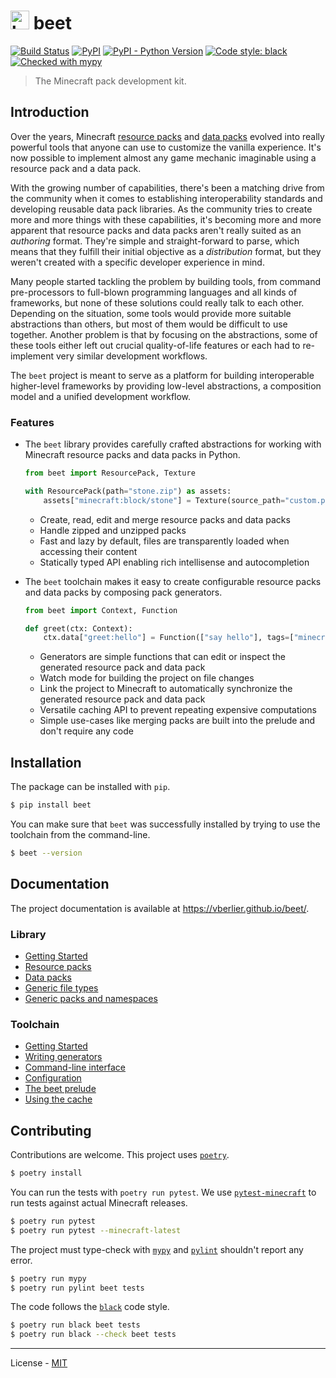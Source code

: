 # <img src="https://github.com/vberlier/beet/blob/master/docs/assets/logo.svg" alt="beet logo" width="30"> beet

[![Build Status](https://travis-ci.com/vberlier/beet.svg?branch=master)](https://travis-ci.com/vberlier/beet)
[![PyPI](https://img.shields.io/pypi/v/beet.svg)](https://pypi.org/project/beet/)
[![PyPI - Python Version](https://img.shields.io/pypi/pyversions/beet.svg)](https://pypi.org/project/beet/)
[![Code style: black](https://img.shields.io/badge/code%20style-black-000000.svg)](https://github.com/ambv/black)
[![Checked with mypy](http://www.mypy-lang.org/static/mypy_badge.svg)](http://mypy-lang.org/)

> The Minecraft pack development kit.

## Introduction

Over the years, Minecraft [resource packs](https://minecraft.gamepedia.com/Resource_Pack) and [data packs](https://minecraft.gamepedia.com/Data_Pack) evolved into really powerful tools that anyone can use to customize the vanilla experience. It's now possible to implement almost any game mechanic imaginable using a resource pack and a data pack.

With the growing number of capabilities, there's been a matching drive from the community when it comes to establishing interoperability standards and developing reusable data pack libraries. As the community tries to create more and more things with these capabilities, it's becoming more and more apparent that resource packs and data packs aren't really suited as an _authoring_ format. They're simple and straight-forward to parse, which means that they fulfill their initial objective as a _distribution_ format, but they weren't created with a specific developer experience in mind.

Many people started tackling the problem by building tools, from command pre-processors to full-blown programming languages and all kinds of frameworks, but none of these solutions could really talk to each other. Depending on the situation, some tools would provide more suitable abstractions than others, but most of them would be difficult to use together. Another problem is that by focusing on the abstractions, some of these tools either left out crucial quality-of-life features or each had to re-implement very similar development workflows.

The `beet` project is meant to serve as a platform for building interoperable higher-level frameworks by providing low-level abstractions, a composition model and a unified development workflow.

### Features

- The `beet` library provides carefully crafted abstractions for working with Minecraft resource packs and data packs in Python.

  ```python
  from beet import ResourcePack, Texture

  with ResourcePack(path="stone.zip") as assets:
      assets["minecraft:block/stone"] = Texture(source_path="custom.png")
  ```

  - Create, read, edit and merge resource packs and data packs
  - Handle zipped and unzipped packs
  - Fast and lazy by default, files are transparently loaded when accessing their content
  - Statically typed API enabling rich intellisense and autocompletion

- The `beet` toolchain makes it easy to create configurable resource packs and data packs by composing pack generators.

  ```python
  from beet import Context, Function

  def greet(ctx: Context):
      ctx.data["greet:hello"] = Function(["say hello"], tags=["minecraft:load"])
  ```

  - Generators are simple functions that can edit or inspect the generated resource pack and data pack
  - Watch mode for building the project on file changes
  - Link the project to Minecraft to automatically synchronize the generated resource pack and data pack
  - Versatile caching API to prevent repeating expensive computations
  - Simple use-cases like merging packs are built into the prelude and don't require any code

## Installation

The package can be installed with `pip`.

```bash
$ pip install beet
```

You can make sure that `beet` was successfully installed by trying to use the toolchain from the command-line.

```bash
$ beet --version
```

## Documentation

The project documentation is available at https://vberlier.github.io/beet/.

### Library

- [Getting Started]()
- [Resource packs]()
- [Data packs]()
- [Generic file types]()
- [Generic packs and namespaces]()

### Toolchain

- [Getting Started]()
- [Writing generators]()
- [Command-line interface]()
- [Configuration]()
- [The beet prelude]()
- [Using the cache]()

## Contributing

Contributions are welcome. This project uses [`poetry`](https://python-poetry.org).

```bash
$ poetry install
```

You can run the tests with `poetry run pytest`. We use [`pytest-minecraft`](https://github.com/vberlier/pytest-minecraft) to run tests against actual Minecraft releases.

```bash
$ poetry run pytest
$ poetry run pytest --minecraft-latest
```

The project must type-check with [`mypy`](http://mypy-lang.org) and [`pylint`](https://www.pylint.org) shouldn't report any error.

```bash
$ poetry run mypy
$ poetry run pylint beet tests
```

The code follows the [`black`](https://github.com/psf/black) code style.

```bash
$ poetry run black beet tests
$ poetry run black --check beet tests
```

---

License - [MIT](https://github.com/vberlier/beet/blob/master/LICENSE)
